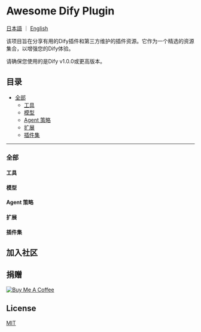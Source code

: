 # Awesome Dify Plugin

[日本語](README_JA.md) ｜ [English](README.md)

该项目旨在分享有用的Dify插件和第三方维护的插件资源。它作为一个精选的资源集合，以增强您的Dify体验。

请确保您使用的是Dify v1.0.0或更高版本。

## 目录

- [全部](#general)
    - [工具](#tools)
    - [模型](#llms)
    - [Agent 策略](#agent-strategies)
    - [扩展](#extentions)
    - [插件集](#bundles)

---

### 全部

#### 工具

#### 模型

#### Agent 策略

#### 扩展

#### 插件集


## 加入社区

## 捐赠

[![Buy Me A Coffee](https://www.buymeacoffee.com/assets/img/custom_images/orange_img.png)](https://www.buymeacoffee.com/stvlynn)

## License

[MIT](LICENSE)